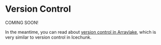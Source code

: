 # Version Control

COMING SOON!

In the meantime, you can read about [version control in Arraylake](https://docs.earthmover.io/guide/version-control),
which is very similar to version control in Icechunk.
